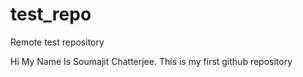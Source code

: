 test_repo
=========

Remote test repository

Hi My Name Is Soumajit Chatterjee. This is my first github repository
